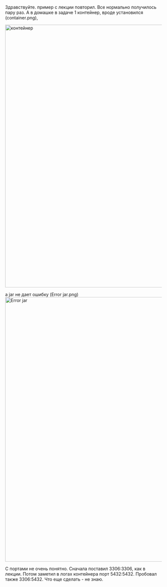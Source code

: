 Здравствуйте. пример с лекции повторил. Все нормально получилось пару раз. 
А в домашке в задаче 1 контейнер, вроде установился (сontainer.png),

<img width="845" alt="контейнер" src="https://user-images.githubusercontent.com/73792290/110221560-ef253f80-7edd-11eb-84b6-e93acddb5c2a.PNG">

а jar не дает ошибку (Error jar.png)
<img width="851" alt="Error jar" src="https://user-images.githubusercontent.com/73792290/110221578-0a904a80-7ede-11eb-955a-a564c7bdc649.PNG">

С портами не очень понятно.  Сначала поставил 3306:3306, как в лекции. Потом заметил в логах контейнера порт 5432:5432. Пробовал также  3306:5432.
Что еще сделать - не знаю. 
